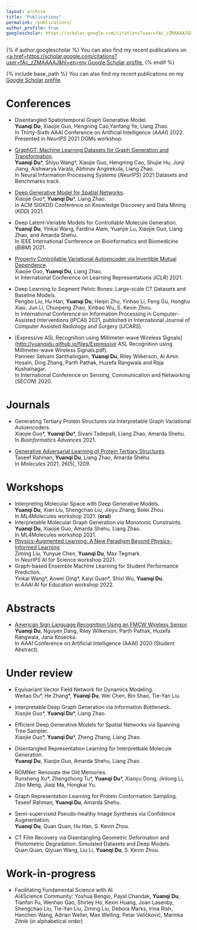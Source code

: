 ```yaml
---
layout: archive
title: "Publications"
permalink: /publications/
author_profile: true
googlescholar: https://scholar.google.com/citations?user=fAc_zZMAAAAJ&hl=en
---
```


{% if author.googlescholar %}
  You can also find my recent publications on <u><a href=https://scholar.google.com/citations?user=fAc_zZMAAAAJ&hl=en>my Google Scholar profile</a>.</u>
{% endif %}

{% include base_path %}
You can also find my recent publications on my [Google Scholar profile](https://scholar.google.com/citations?user=fAc_zZMAAAAJ&hl=en).

Conferences
======
* Disentangled Spatiotemporal Graph Generative Model.  
**Yuanqi Du**, Xiaojie Guo, Hengning Cao,Yanfang Ye, Liang Zhao.  
In Thirty-Sixth AAAI Conference on Artificial Intelligence (*AAAI*) 2022.  
Presented in *NeurIPS* 2021 DGMs workshop.

* [GraphGT: Machine Learning Datasets for Graph Generation and Transformation](https://openreview.net/forum?id=NYgt9vcdyjm).  
**Yuanqi Du**\*, Shiyu Wang\*, Xiaojie Guo, Hengning Cao, Shujie Hu, Junji Jiang, Aishwarya Varala, Abhinav Angirekula, Liang Zhao.  
In Neural Information Processing Systems (*NeurIPS*) 2021 Datasets and Benchmarks track.
* [Deep Generative Model for Spatial Networks](http://cs.emory.edu/~lzhao41/materials/papers/KDD21__Spatial_Graphs_Disentanglement_preprinted.pdf).  
Xiaojie Guo\*, **Yuanqi Du**\*, Liang Zhao.  
In ACM SIGKDD Conference on Knowledge Discovery and Data Mining (*KDD*) 2021.
* Deep Latent-Variable Models for Controllable Molecule Generation.  
**Yuanqi Du**, Yinkai Wang, Fardina Alam, Yuanjie Lu, Xiaojie Guo, Liang Zhao, and Amarda Shehu.  
In IEEE International Conference on Bioinformatics and Biomedicine (*BIBM*) 2021.
* [Property Controllable Variational Autoencoder via Invertible Mutual Dependence](https://openreview.net/forum?id=tYxG_OMs9WE).  
Xiaojie Guo, **Yuanqi Du**, Liang Zhao.  
In International Conference on Learning Representations (*ICLR*) 2021.
* Deep Learning to Segment Pelvic Bones: Large-scale CT Datasets and Baseline Models.  
Pengbo Liu, Hu Han, **Yuanqi Du**, Heqin Zhu, Yinhao Li, Feng Gu, Honghu Xiao, Jun Li, Chunpeng Zhao, Xinbao Wu, S. Kevin Zhou.  
In International Conference on Information Processing in Computer-Assisted Interventions (*IPCAI*) 2021, published in International Journal of Computer Assisted Radiology and Surgery (*IJCARS*).
* [Expressive ASL Recognition using Millimeter-wave Wireless Signals](http://yuanqidu.github.io/files/Expressive ASL Recognition using Millimeter-wave Wireless Signals.pdf).  
Panneer Selvam Santhalingam, **Yuanqi Du**, Riley Wilkerson, Al Amin Hosain, Ding Zhang, Parth Pathak, Huzefa Rangwala and Raja Kushalnagar.  
In International Conference on Sensing, Communication and Networking (*SECON*) 2020.

Journals
======
* Generating Tertiary Protein Structures via Interpretable Graph Variational Autoencoders.  
Xiaojie Guo\*, **Yuanqi Du**\*, Sivani Tadepalli, Liang Zhao, Amarda Shehu.  
In *Bioinformatics Advances* 2021.

* [Generative Adversarial Learning of Protein Tertiary Structures](https://www.mdpi.com/1420-3049/26/5/1209).  
Taseef Rahman, **Yuanqi Du**, Liang Zhao, Amarda Shehu.  
In *Molecules* 2021, 26(5), 1209.


Workshops
======
* Interpreting Molecular Space with Deep Generative Models.  
**Yuanqi Du**, Xian Liu, Shengchao Liu, Jieyu Zhang, Bolei Zhou.  
In ML4Molecules workshop 2021. (**oral**)
* Interpretable Molecular Graph Generation via Monotonic Constraints.  
**Yuanqi Du**, Xiaojie Guo, Amarda Shehu, Liang Zhao.  
In ML4Molecules workshop 2021.
* [Physics-Augmented Learning: A New Paradigm Beyond Physics-Informed Learning](https://arxiv.org/abs/2109.13901).  
Ziming Liu, Yunyue Chen, **Yuanqi Du**, Max Tegmark.  
In *NeurIPS* AI for Science workshop 2021.  
* Graph-based Ensemble Machine Learning for Student Performance Prediction.  
Yinkai Wang\*, Aowei Ding\*, Kaiyi Guan\*, Shixi Wu, **Yuanqi Du**.  
In *AAAI* AI for Education workshop 2022.

Abstracts
======
* [American Sign Language Recognition Using an FMCW Wireless Sensor](http://yuanqidu.github.io/files/American_Sign_Language_Recognition_Using_an_FMCW_Wireless_Sensor.pdf).  
**Yuanqi Du**, Nguyen Dang, Riley Wilkerson, Parth Pathak, Huzefa Rangwala, Jana Kosecka.  
In *AAAI* Conference on Artificial Intelligence (AAAI) 2020 (Student Abstract).

Under review
======

* Equivariant Vector Field Network for Dynamics Modeling.  
Weitao Du\*, He Zhang\*, **Yuanqi Du**, Wei Chen, Bin Shao, Tie-Yan Liu.

* Interpretable Deep Graph Generation via Information Bottleneck.  
Xiaojie Guo\*, **Yuanqi Du**\*, Liang Zhao. 

* Efficient Deep Generative Models for Spatial Networks via Spanning Tree Sampler.  
Xiaojie Guo\*, **Yuanqi Du**\*, Zheng Zhang, Liang Zhao.

* Disentangled Representation Learning for Interpretbale Molecule Generation.  
**Yuanqi Du**, Xiaojie Guo, Amarda Shehu, Liang Zhao.

* ROMNet: Renovate the Old Memories.  
Runsheng Xu\*, Zhengzhong Tu\*, **Yuanqi Du**\*, Xiaoyu Dong, Jinlong Li, Zibo Meng, Jiaqi Ma, Hongkai Yu.  

* Graph Representation Learning for Protein Conformation Sampling.  
Taseef Rahman, **Yuanqi Du**, Amarda Shehu.

* Semi-supervised Pseudo-healthy Image Synthesis via Confidence Augmentation.  
**Yuanqi Du**, Quan Quan, Hu Han, S. Kevin Zhou.

* CT Film Recovery via Disentangling Geometric Deformation and Photometric Degradation: Simulated Datasets and Deep Models.  
Quan Quan, Qiyuan Wang, Liu Li, **Yuanqi Du**,  S. Kevin Zhou.

Work-in-progress
======
* Facilitating Fundamental Science with AI.  
AI4Science Community: Yoshua Bengio, Payal Chandak, **Yuanqi Du**, Tianfan Fu, Wenhao Gao, Shirley Ho, Kexin Huang, Joan Lasenby, Shengchao Liu, Tie-Yan Liu, Ziming Liu, Debora Marks, Irina Rish, Hanchen Wang, Adrian Weller, Max Welling, Petar Veličković, Marinka Zitnik (in alphabetical order)


<!---->
<!--{% for post in site.publications reversed %}-->
<!--  {% include archive-single.html %}-->
<!--{% endfor %}-->
